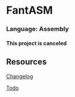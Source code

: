 
# FantASM
### Language: Assembly
#### This project is canceled

## Resources
[Changelog](CHANGELOG.md)

[Todo](TODO.md)
